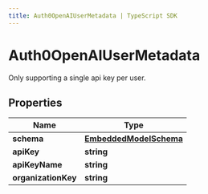 ```yaml
---
title: Auth0OpenAIUserMetadata | TypeScript SDK
---
```



# Auth0OpenAIUserMetadata

Only supporting a single api key per user.

## Properties

Name | Type
------------ | -------------
**schema** | [**EmbeddedModelSchema**](EmbeddedModelSchema)
**apiKey** | **string**
**apiKeyName** | **string**
**organizationKey** | **string**


